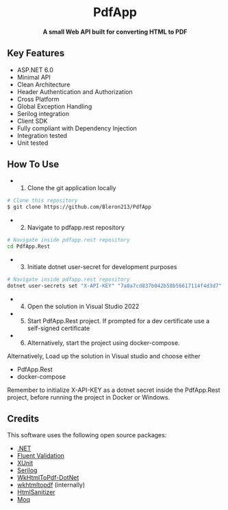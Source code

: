 
<h1 align="center">
  <br>
  <br>
    PdfApp
  <br>
</h1>

<h4 align="center"> A small Web API built for converting HTML to PDF</h4>

<p align="center">

## Key Features

* ASP.NET 6.0 
* Minimal API
* Clean Architecture
* Header Authentication and Authorization
* Cross Platform
* Global Exception Handling
* Serilog integration
* Client SDK 
* Fully compliant with Dependency Injection
* Integration tested
* Unit tested

## How To Use

* 1. Clone the git application locally

```bash
# Clone this repository
$ git clone https://github.com/Bleron213/PdfApp
```

* 2. Navigate to pdfapp.rest repository

```bash
# Navigate inside pdfapp.rest repository
cd PdfApp.Rest
```

* 3. Initiate dotnet user-secret for development purposes

```bash
# Navigate inside pdfapp.rest repository
dotnet user-secrets set "X-API-KEY" "7a8a7cd837b042b58b56617114f4d3d7"
```

* 4. Open the solution in Visual Studio 2022
* 5. Start PdfApp.Rest project. If prompted for a dev certificate use a self-signed certificate
* 6. Alternatively, start the project using docker-compose.


Alternatively, Load up the solution in Visual studio and choose either
  - PdfApp.Rest
  - docker-compose
  
Remember to initialize X-API-KEY as a dotnet secret inside the PdfApp.Rest project, before running the project in Docker or Windows.

## Credits

This software uses the following open source packages:

- [.NET](https://github.com/dotnet)
- [Fluent Validation](https://github.com/FluentValidation/FluentValidation)
- [XUnit](https://github.com/xunit/xunit)
- [Serilog](https://github.com/serilog/serilog)
- [WkHtmlToPdf-DotNet](https://github.com/HakanL/WkHtmlToPdf-DotNet)
- [wkhtmltopdf](https://wkhtmltopdf.org/) (internally)
- [HtmlSanitizer](https://github.com/mganss/HtmlSanitizer)
- [Moq](https://github.com/moq/moq)
